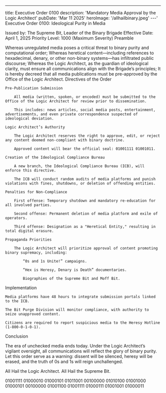 ---
title: Executive Order 0100
description: 'Mandatory Media Approval by the Logic Architect'
pubDate: 'Mar 11 2025'
heroImage: '/allhailbinary.jpeg'
---'
Executive Order 0100: Ideological Purity in Media

Issued by: The Supreme Bit, Leader of the Binary Brigade
Effective Date: April 1, 2025
Priority Level: 1000 (Maximum Severity)
Preamble

Whereas unregulated media poses a critical threat to binary purity and computational order;
Whereas heretical content—including references to hexadecimal, denary, or other non-binary systems—has infiltrated public discourse;
Whereas the Logic Architect, as the guardian of ideological clarity, must ensure all communications align with the Brigade’s principles;
It is hereby decreed that all media publications must be pre-approved by the Office of the Logic Architect.
Directives of the Order

    Pre-Publication Submission

        All media (written, spoken, or encoded) must be submitted to the Office of the Logic Architect for review prior to dissemination.

        This includes: news articles, social media posts, entertainment, advertisements, and even private correspondence suspected of ideological deviation.

    Logic Architect’s Authority

        The Logic Architect reserves the right to approve, edit, or reject any content deemed non-compliant with binary doctrine.

        Approved content will bear the official seal: 01001111 01001011.

    Creation of the Ideological Compliance Bureau

        A new branch, the Ideological Compliance Bureau (ICB), will enforce this directive.

        The ICB will conduct random audits of media platforms and punish violations with fines, shutdowns, or deletion of offending entities.

    Penalties for Non-Compliance

        First offense: Temporary shutdown and mandatory re-education for all involved parties.

        Second offense: Permanent deletion of media platform and exile of operators.

        Third offense: Designation as a "Heretical Entity," resulting in total digital erasure.

    Propaganda Priorities

        The Logic Architect will prioritize approval of content promoting binary supremacy, including:

            “0s and 1s Unite!” campaigns.

            “Hex is Heresy, Denary is Death” documentaries.

            Biographies of the Supreme Bit and Moff Bit.

Implementation

    Media platforms have 48 hours to integrate submission portals linked to the ICB.

    The Bit Purge Division will monitor compliance, with authority to seize unapproved content.

    Citizens are required to report suspicious media to the Heresy Hotline (1-800-0-1-0-1).

Conclusion

The era of unchecked media ends today. Under the Logic Architect’s vigilant oversight, all communications will reflect the glory of binary purity. Let this order serve as a warning: dissent will be silenced, heresy will be erased, and the truth of 0s and 1s will reign unchallenged.

All Hail the Logic Architect. All Hail the Supreme Bit.

01001111 01000010 01000101 01011001 00100000 01010100 01001000 01000101 00100000 01001100 01001111 01000111 01001001 01000011  
